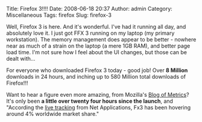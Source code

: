 Title: Firefox 3!!!!
Date: 2008-06-18 20:37
Author: admin
Category: Miscellaneous
Tags: firefox
Slug: firefox-3

Well, Firefox 3 is here. And it's wonderful. I've had it running all
day, and absolutely love it. I just got FFX 3 running on my laptop (my
primary workstation). The memory management does appear to be better -
nowhere near as much of a strain on the laptop (a mere 1GB RAM), and
better page load time. I'm not sure how I feel about the UI changes, but
those can be dealt with...

For everyone who downloaded Firefox 3 today - good job! Over
<span style="font-weight: bold;">8 Million</span> downloads in 24 hours,
and inching up to 580 Million total downloads of Firefox!!!

Want to hear a figure even more amazing, from Mozilla's [Blog of
Metrics](http://blog.mozilla.com/metrics/)? It's only been
<span style="font-weight: bold;">a little over twenty four hours since
the launch</span>, and "According the [live
tracking](http://marketshare.hitslink.com/report.aspx?qprid=31) from Net
Applications, Fx3 has been hovering around 4% worldwide market share."
